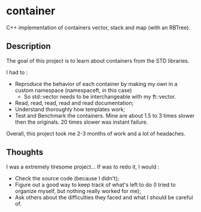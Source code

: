 # container
C++ implementation of containers vector, stack and map (with an RBTree).

## Description
The goal of this project is to learn about containers from the STD libraries.

I had to :
  - Reproduce the behavior of each container by making my own in a custom namespace (namespaceft, in this case)
    * So std::vector<int> needs to be interchangeable with my ft::vector<int>.
  - Read, read, read, read and read documentation;
  - Understand thoroughly how templates work;
  - Test and Benchmark the containers. Mine are about 1.5 to 3 times slower then the originals. 20 times slower was instant failure.
 
Overall, this project took me 2-3 months of work and a lot of headaches.

## Thoughts
I was a extremely tiresome project... If was to redo it, I would :
 - Check the source code (because I didn't);
 - Figure out a good way to keep track of what's left to do (I tried to organize myself, but nothing really worked for me);
 - Ask others about the difficulties they faced and what I should be careful of.

